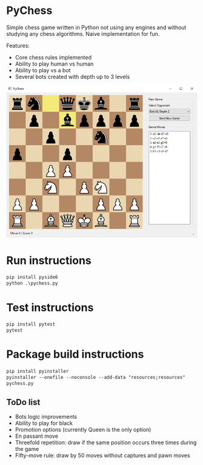 # PyChess
Simple chess game written in Python not using any engines and without studying any chess algorithms. Naive implementation for fun.

Features:
  - Core chess rules implemented
  - Ability to play human vs human
  - Ability to play vs a bot 
  - Several bots created with depth up to 3 levels

![Screenshot](pychess.png)

# Run instructions
```
pip install pyside6
python .\pychess.py
```

# Test instructions
```
pip install pytest
pytest
```

# Package build instructions
```
pip install pyinstaller
pyinstaller --onefile --noconsole --add-data "resources;resources" pychess.py
```

## ToDo list
  - Bots logic improvements
  - Ability to play for black
  - Promotion options (currently Queen is the only option)
  - En passant move
  - Threefold repetition: draw if the same position occurs three times during the game
  - Fifty-move rule: draw by 50 moves without captures and pawn moves

  